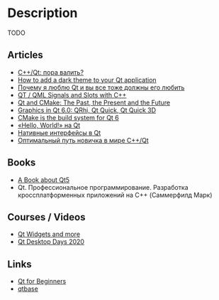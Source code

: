 # Description

TODO


## Articles

- [C++/Qt: пора валить?](https://habr.com/ru/post/501798/)
- [How to add a dark theme to your Qt application](https://successfulsoftware.net/2021/03/31/how-to-add-a-dark-theme-to-your-qt-application/)
- [Почему я люблю Qt и вы все тоже должны его любить](https://habr.com/ru/post/221523/)
- [QT / QML Signals and Slots with C++](https://raymii.org/s/snippets/Cpp_QT_QML_Signals_and_Slots.html)
- [Qt and CMake: The Past, the Present and the Future](https://www.qt.io/blog/qt-and-cmake-the-past-the-present-and-the-future)
- [Graphics in Qt 6.0: QRhi, Qt Quick, Qt Quick 3D](https://www.qt.io/blog/graphics-in-qt-6.0-qrhi-qt-quick-qt-quick-3d)
- [CMake is the build system for Qt 6](https://www.qt.io/blog/qt-6-build-system)
- [«Hello, World!» на Qt](https://habr.com/ru/post/50765/)
- [Нативные интерфейсы в Qt](https://radiant-escarpment-88463.herokuapp.com/ru/post/111345/)
- [Оптимальный путь новичка в мире C++/Qt](https://habr.com/ru/post/504096/)


## Books

- [A Book about Qt5](http://qmlbook.github.io/)
- Qt. Профессиональное программирование. Разработка кроссплатформенных приложений на С++ (Cаммерфилд Марк)


## Courses / Videos

- [Qt Widgets and more](https://youtube.com/playlist?list=PL6CJYn40gN6gf-G-o6syFwGrtq3kItEqI)
- [Qt Desktop Days 2020](https://youtube.com/playlist?list=PL6CJYn40gN6gK8l5VXdt7WNRPmhbt0VoQ)


## Links

- [Qt for Beginners](https://wiki.qt.io/Qt_for_Beginners)
- [qtbase](https://github.com/qt/qtbase)
